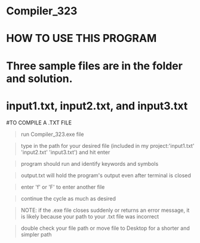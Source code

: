 # Compiler_323

# HOW TO USE THIS PROGRAM

# Three sample files are in the folder and solution. 
# input1.txt, input2.txt, and input3.txt

#TO COMPILE A .TXT FILE

>run Compiler_323.exe file

>type in the path for your desired file (included in my project:'input1.txt' 'input2.txt' 'input3.txt') and hit enter

>program should run and identify keywords and symbols

>output.txt will hold the program's output even after terminal is closed

>enter 'f' or 'F' to enter another file

>continue the cycle as much as desired

>NOTE: if the .exe file closes suddenly or returns an error message, it is likely because your path to your .txt file was incorrect

>double check your file path or move file to Desktop for a shorter and simpler path


